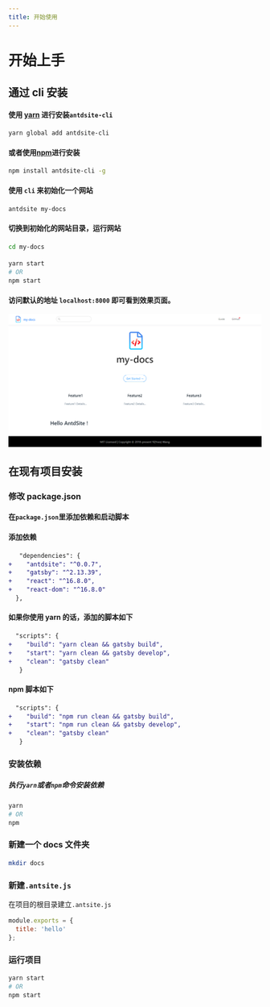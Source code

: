 ```yaml
---
title: 开始使用
---
```


# 开始上手

## 通过 cli 安装

#### 使用 [yarn](https://yarnpkg.com) 进行安装`antdsite-cli`

```bash
yarn global add antdsite-cli
```

#### 或者使用[npm](https://docs.npmjs.com/cli/install.html)进行安装

```bash
npm install antdsite-cli -g
```

#### 使用 `cli` 来初始化一个网站

```bash
antdsite my-docs
```

#### 切换到初始化的网站目录，运行网站

```bash
cd my-docs

yarn start
# OR
npm start
```

#### 访问默认的地址 `localhost:8000` 即可看到效果页面。

<p aligin="center">
<img src="https://github.com/wangyi7099/pictureCdn/blob/master/allPic/antdsite/screenshot.png?raw=true" width="700" />
</p>

## 在现有项目安装

### 修改 package.json

#### 在`package.json`里添加依赖和启动脚本

#### 添加依赖

```diff
   "dependencies": {
+    "antdsite": "^0.0.7",
+    "gatsby": "^2.13.39",
+    "react": "^16.8.0",
+    "react-dom": "^16.8.0"
  },
```

#### 如果你使用 yarn 的话，添加的脚本如下

```diff
  "scripts": {
+    "build": "yarn clean && gatsby build",
+    "start": "yarn clean && gatsby develop",
+    "clean": "gatsby clean"
   }
```

#### npm 脚本如下

```diff
  "scripts": {
+    "build": "npm run clean && gatsby build",
+    "start": "npm run clean && gatsby develop",
+    "clean": "gatsby clean"
   }
```

### 安装依赖

##### 执行`yarn`或者`npm`命令安装依赖

```bash
yarn
# OR
npm
```

### 新建一个 docs 文件夹

```bash
mkdir docs
```

### 新建`.antsite.js`

在项目的根目录建立`.antsite.js`

```js
module.exports = {
  title: 'hello'
};
```

### 运行项目

```bash
yarn start
# OR
npm start
```
